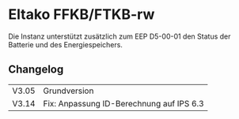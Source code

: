 <!DOCTYPE html>
<html lang="de">
  <head>
    <meta charset="utf-8">
	<meta name="viewport" content="width=device-width">
  </head>

  <body>
	<h1>Eltako FFKB/FTKB-rw</h1>
	Die Instanz unterstützt zusätzlich zum EEP D5-00-01 den Status der Batterie und des Energiespeichers.
	<h2>Changelog</h2>
	<table>
	  <tr>
		<td>V3.05</td>
		<td>Grundversion</td>
	  </tr>
	  <tr>
		<td>V3.14</td>
		<td>Fix: Anpassung ID-Berechnung auf IPS 6.3</td>
	  </tr>
	</table>
  </body>
</html>

